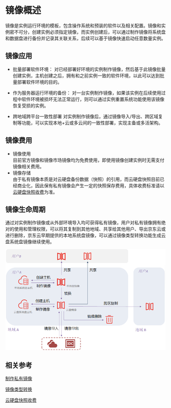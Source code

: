 # 镜像概述

镜像是实例运行环境的模板，包含操作系统和预装的软件以及相关配置。镜像和实例密不可分，创建实例必须指定镜像，而实例创建后，可以通过制作镜像将系统盘和数据盘进行备份并记录其关联关系，后续可以基于镜像快速启动任意数量实例。

## 镜像应用
* 批量部署软件环境：
对已经部署好环境的实例制作镜像，然后基于此镜像批量创建实例，主机创建之后，拥有和之前实例一致的软件环境，以此可以达到批量部署软件环境的目的。

* 作为服务器运行环境的备份：
对一台实例制作镜像，如果该实例在后续使用过程中软件环境被损坏无法正常运行，则可以通过实例重置系统功能使用该镜像恢复受损的实例。

* 跨地域跨平台一致性部署
对实例制作镜像后，通过镜像导入/导出、跨区域复制等功能，可以实现本地+云或多云间的一致性部署，实现主备或多活架构。

## 镜像费用

* 镜像使用<br>
目前官方镜像和镜像市场镜像均为免费使用，即使用镜像创建实例时无需支付镜像相关费用。
* 镜像存储<br>
由于私有镜像本质是对云硬盘备份数据（快照）的引用，而云硬盘快照目前已经商业化，因此保有私有镜像会产生一定的快照保存费用，具体收费标准请以[云硬盘快照收费](https://docs.jdcloud.com/cloud-disk-service/price-overview)为准。

## 镜像生命周期

通过对实例制作镜像或从外部环境导入均可获得私有镜像，用户对私有镜像拥有绝对的使用和管理权限，可以将其复制到其他地域、共享给其他用户、导出京东云或进行删除，京东云早期提供的本地系统盘镜像，可以通过镜像类型转换功能生成云盘系统盘镜像继续使用。

![](../../../../../image/vm/image-overview.png)


## 相关参考

[制作私有镜像](https://docs.jdcloud.com/virtual-machines/create-private-image)

[镜像类型转换](Convert-Image.md)

[云硬盘快照收费](https://docs.jdcloud.com/cloud-disk-service/price-overview)
